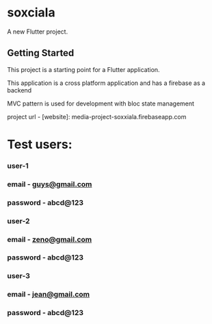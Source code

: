 # soxciala

A new Flutter project.

## Getting Started

This project is a starting point for a Flutter application.

This application is a cross platform application and has a firebase as a backend

MVC pattern is used for development with bloc state management 


project url - [website]: media-project-soxxiala.firebaseapp.com


# Test users:

### user-1
### email - guys@gmail.com
### password - abcd@123

### user-2
### email - zeno@gmail.com
### password - abcd@123

### user-3
### email - jean@gmail.com
### password - abcd@123


